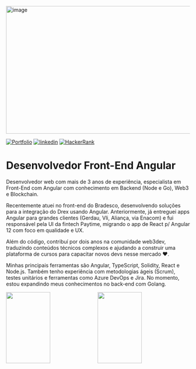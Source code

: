<img width="1400" height="350" alt="image" src="https://github.com/user-attachments/assets/d8eceb28-503a-459a-bb8e-dc5cbfe54a61" />


[![Portfolio](https://img.shields.io/badge/Portfolio-%23000000.svg?style=for-the-badge&logo=firefox&logoColor=#FF7139)](https://dev-araujo.com.br/)
[![linkedin](https://img.shields.io/badge/LinkedIn-0077B5?style=for-the-badge&logo=linkedin&logoColor=white)](https://www.linkedin.com/in/araujocode/)
[![HackerRank](https://img.shields.io/badge/-Hackerrank⭐⭐⭐⭐-2EC866?style=for-the-badge&logo=HackerRank&logoColor=white)](https://www.hackerrank.com/araujo6_6)


# Desenvolvedor Front-End Angular

Desenvolvedor web com mais de 3 anos de experiência, especialista em Front-End com Angular com conhecimento em Backend (Node e Go), Web3 e Blockchain.

Recentemente atuei no front-end do Bradesco, desenvolvendo soluções para a integração do Drex usando Angular. Anteriormente, já entreguei apps Angular para grandes clientes (Gerdau, Vli, Aliança, via Enacom) e fui responsável pela UI da fintech Paytime, migrando o app de React p/ Angular 12 com foco em qualidade e UX.

Além do código, contribuí por dois anos na comunidade web3dev, traduzindo conteúdos técnicos complexos e ajudando a construir uma plataforma de cursos para capacitar novos devs nesse mercado ❤️.

Minhas principais ferramentas são Angular, TypeScript, Solidity, React e Node.js. Também tenho experiência com metodologias ágeis (Scrum), testes unitários e ferramentas como Azure DevOps e Jira. No momento, estou expandindo meus conhecimentos no back-end com Golang.



<span>  
 
<img width="49%" height="195px" src="https://github-readme-stats.vercel.app/api?username=dev-araujo&show_icons=true&theme=radical&count_private=true&rank_icon=github"/>

<img width="49%" height="195px" src="https://github-readme-stats.vercel.app/api/top-langs/?username=dev-araujo&layout=compact&hide=ruby,html,scss,css"/>

</span>
